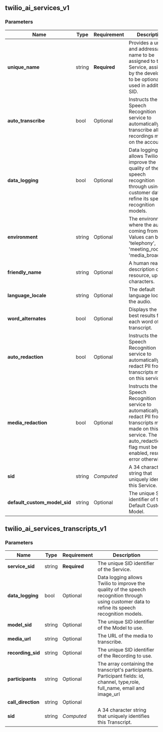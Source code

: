 
## twilio_ai_services_v1

### Parameters

Name | Type | Requirement | Description
--- | --- | --- | ---
**unique_name** | string | **Required** | Provides a unique and addressable name to be assigned to this Service, assigned by the developer, to be optionally used in addition to SID.
**auto_transcribe** | bool | Optional | Instructs the Speech Recognition service to automatically transcribe all recordings made on the account.
**data_logging** | bool | Optional | Data logging allows Twilio to improve the quality of the speech recognition through using customer data to refine its speech recognition models.
**environment** | string | Optional | The environment where the audio is coming from. Values can be 'telephony', 'meeting_room', or 'media_broadcast'.
**friendly_name** | string | Optional | A human readable description of this resource, up to 64 characters.
**language_locale** | string | Optional | The default language locale of the audio.
**word_alternates** | bool | Optional | Displays the next best results for each word of the transcript.
**auto_redaction** | bool | Optional | Instructs the Speech Recognition service to automatically redact PII from all transcripts made on this service.
**media_redaction** | bool | Optional | Instructs the Speech Recognition service to automatically redact PII from all transcripts media made on this service. The auto_redaction flag must be enabled, results in error otherwise.
**sid** | string | *Computed* | A 34 character string that uniquely identifies this Service.
**default_custom_model_sid** | string | Optional | The unique SID identifier of the Default Custom Model.

## twilio_ai_services_transcripts_v1

### Parameters

Name | Type | Requirement | Description
--- | --- | --- | ---
**service_sid** | string | **Required** | The unique SID identifier of the Service.
**data_logging** | bool | Optional | Data logging allows Twilio to improve the quality of the speech recognition through using customer data to refine its speech recognition models.
**model_sid** | string | Optional | The unique SID identifier of the Model to use.
**media_url** | string | Optional | The URL of the media to transcribe.
**recording_sid** | string | Optional | The unique SID identifier of the Recording to use.
**participants** | string | Optional | The array containing the transcript's participants. Participant fields: id, channel, type,role, full_name, email and image_url
**call_direction** | string | Optional | 
**sid** | string | *Computed* | A 34 character string that uniquely identifies this Transcript.

